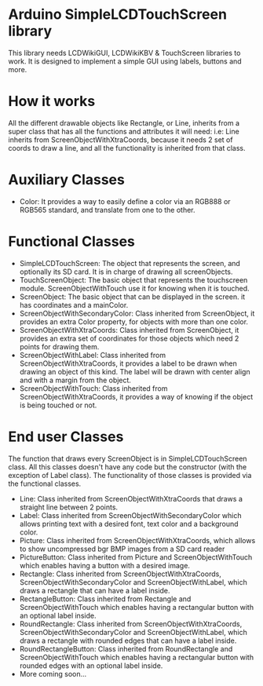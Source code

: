 # Arduino SimpleLCDTouchScreen library

This library needs LCDWikiGUI, LCDWikiKBV & TouchScreen libraries to work. It is designed to implement a simple GUI using labels, buttons and more.
# How it works
All the different drawable objects like Rectangle, or Line, inherits from a super class that has all the functions and attributes it will need: i.e: Line inherits from ScreenObjectWithXtraCoords, because it needs 2 set of coords to draw a line, and all the functionality is inherited from that class.
# Auxiliary Classes
- Color: It provides a way to easily define a color via an RGB888 or RGB565 standard, and translate from one to the other.
# Functional Classes
- SimpleLCDTouchScreen: The object that represents the screen, and optionally its SD card. It is in charge of drawing all screenObjects.
- TouchScreenObject: The basic object that represents the touchscreen module. ScreenObjectWithTouch use it for knowing when it is touched.
- ScreenObject: The basic object that can be displayed in the screen. it has coordinates and a mainColor.
- ScreenObjectWithSecondaryColor: Class inherited from ScreenObject, it provides an extra Color property, for objects with more than one color.
- ScreenObjectWithXtraCoords: Class inherited from ScreenObject, it provides an extra set of coordinates for those objects which need 2 points for drawing them.
- ScreenObjectWithLabel: Class inherited from ScreenObjectWithXtraCoords, it provides a label to be drawn when drawing an object of this kind. The label will be drawn with center align and with a margin from the object.
- ScreenObjectWithTouch: Class inherited from ScreenObjectWithXtraCoords, it provides a way of knowing if the object is being touched or not.

# End user Classes
The function that draws every ScreenObject is in SimpleLCDTouchScreen class.
All this classes doesn't have any code but the constructor (with the exception of Label class). The functionality of those classes is provided via the functional classes.

- Line: Class inherited from ScreenObjectWithXtraCoords that draws a straight line between 2 points.
- Label: Class inherited from ScreenObjectWithSecondaryColor which allows printing text with a desired font, text color and a background color.
- Picture: Class inherited from ScreenObjectWithXtraCoords, which allows to show uncompressed bgr BMP images from a SD card reader
- PictureButton: Class inherited from Picture and ScreenObjectWithTouch which enables having a button with a desired image.
- Rectangle: Class inherited from ScreenObjectWithXtraCoords, ScreenObjectWithSecondaryColor and ScreenObjectWithLabel, which draws a rectangle that can have a label inside.
- RectangleButton: Class inherited from Rectangle and ScreenObjectWithTouch which enables having a rectangular button with an optional label inside.
- RoundRectangle: Class inherited from ScreenObjectWithXtraCoords, ScreenObjectWithSecondaryColor and ScreenObjectWithLabel, which draws a rectangle with rounded edges that can have a label inside.
- RoundRectangleButton: Class inherited from RoundRectangle and ScreenObjectWithTouch which enables having a rectangular button with rounded edges with an optional label inside.
- More coming soon...
